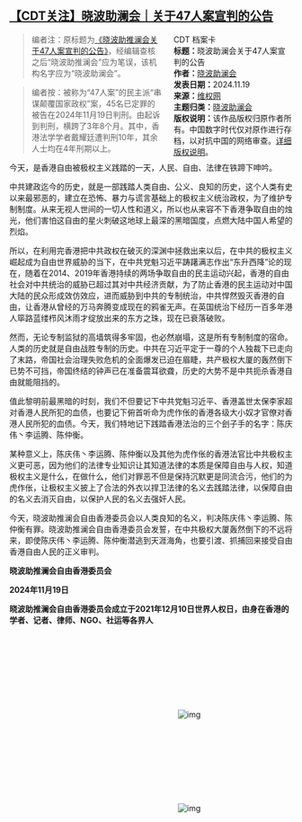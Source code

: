 <!--1732061427000-->
[【CDT关注】晓波助澜会｜关于47人案宣判的公告](https://chinadigitaltimes.net/chinese/713241.html)
------

<div style="width:42%;float:right;padding-left:20px"><div class="su-spoiler su-spoiler-style-fancy su-spoiler-icon-chevron-circle" data-scroll-offset="0" data-anchor-in-url="no"><div class="su-spoiler-title" tabindex="0" role="button"><span class="su-spoiler-icon"></span>CDT 档案卡</div><div class="su-spoiler-content su-u-clearfix su-u-trim"><strong>标题：</strong>晓波助澜会关于47人案宣判的公告<br><strong>作者：</strong><a href="https://chinadigitaltimes.net/space/晓波助澜会" target="_blank">晓波助澜会</a><br><strong>发表日期：</strong>2024.11.19<br><strong>来源：</strong><a href="https://wqw2010.blogspot.com/2024/11/47.html" target="_blank">维权网</a><br><strong>主题归类：</strong><a href="https://chinadigitaltimes.net/space/晓波助澜会" target="_blank">晓波助澜会</a><br><strong>版权说明：</strong>该作品版权归原作者所有。中国数字时代仅对原作进行存档，以对抗中国的网络审查。<a href="https://chinadigitaltimes.net/chinese/copyright">详细版权说明</a>。</div></div></div><blockquote><p>编者注：原标题为<a href="https://wqw2010.blogspot.com/2024/11/47.html">《晓波助推澜会关于47人案宣判的公告》</a>，经编辑查核之后“晓波助推澜会”应为笔误，该机构名字应为“晓波助澜会”。</p></blockquote><blockquote><p>编者按：被称为“47人案”的民主派“串谋颠覆国家政权”案，45名已定罪的被告在2024年11月19日判刑。由起诉到判刑，横跨了3年8个月。其中，香港法学学者戴耀廷遭判刑10年，其余人士均在4年刑期以上。</p></blockquote><p>今天，是香港自由被极权主义践踏的一天，人民、自由、法律在铁蹄下呻吟。</p><p>中共建政迄今的历史，就是一部践踏人类自由、公义、良知的历史，这个人类有史以来最邪恶的，建立在恐怖、暴力与谎言基础上的极权主义统治政权，为了维护专制制度。从来无视人世间的一切人性和道义，所以也从来容不下香港争取自由的烛光，他们害怕这自由的星火刺破这地球上最深的黑暗国度，点燃大陆中国人希望的烈焰。</p><p>所以，在利用完香港把中共政权在破灭的深渊中拯救出来以后，在中共的极权主义崛起成为自由世界威胁的当下，在中共党魁习近平踌躇满志作出“东升西降”论的现在，随着在2014、2019年香港持续的两场争取自由的民主运动兴起，香港的自由社会对中共统治的威胁已超过其对中共经济贡献，为了防止香港的民主运动对中国大陆的民众形成效仿效应，进而威胁到中共的专制统治，中共悍然毁灭香港的自由，让香港从曾经的万马奔腾变成现在的鸦雀无声。在英国统治下经历一百多年港人筚路蓝缕栉风沐雨才绽放出来的东方之珠，现在已衰落破败。</p><p>然而，无论专制监狱的高墙筑得多牢固，也必然崩塌，这是所有专制制度的宿命。人类的历史就是自由战胜专制的历史。中共在习近平定于一尊的个人独裁下已走向了末路，帝国社会治理失败危机的全面爆发已迫在眉睫，共产极权大厦的轰然倒下已势不可挡，帝国终结的钟声已在准备震耳欲聋，历史的大势不是中共扼杀香港自由就能阻挡的。</p><p>值此黎明前最黑暗的时刻，我们不但要记下中共党魁习近平、香港盖世太保李家超对香港人民所犯的血债，也要记下俯首听命为虎作伥的香港各级大小奴才官僚对香港人民所犯的血债。今天，我们特地记下践踏香港法治的三个刽子手的名字：陈庆伟丶李运腾、陈仲衡。</p><p>某种意义上，陈庆伟丶李运腾、陈仲衡以及其他为虎作伥的香港法官比中共极权主义更可恶，因为他们的法律专业知识让其知道法律的本质是保障自由与人权，知道极权主义是什么，在做什么，他们对罪恶不但是保持沉默更是同流合污，他们的为虎作伥，让极权主义披上了合法的外衣以捍卫法律的名义去践踏法律，以保障自由的名义去消灭自由，以保护人民的名义去强奸人民。</p><p>今天，晓波助推澜会自由香港委员会以人类良知的名义，判决陈庆伟丶李运腾、陈仲衡有罪。晓波助推澜会自由香港委员会发誓，在中共极权大厦轰然倒下的不远将来，即使陈庆伟丶李运腾、陈仲衡潜逃到天涯海角，也要引渡、抓捕回来接受自由香港自由人民的正义审判。</p><p><strong>晓波助推澜会自由香港委员会</strong></p><p><strong>2024年11月19日</strong></p><p><strong>晓波助推澜会自由香港委员会成立于2021年12月10日世界人权日，由身在香港的学者、记者、律师、NGO、社运等各界人</strong></p><p><img decoding="async" src="data:image/svg+xml,%3Csvg%20xmlns='http://www.w3.org/2000/svg'%20viewBox='0%200%200%200'%3E%3C/svg%3E" alt="img" data-lazy-src="https://chinadigitaltimes.net/chinese/files/2024/11/post-713241-673d2003e1ac7."><noscript><img decoding="async" src="https://chinadigitaltimes.net/chinese/files/2024/11/post-713241-673d2003e1ac7." alt="img"></noscript></p><p><img decoding="async" src="data:image/svg+xml,%3Csvg%20xmlns='http://www.w3.org/2000/svg'%20viewBox='0%200%200%200'%3E%3C/svg%3E" alt="img" data-lazy-src="https://chinadigitaltimes.net/chinese/files/2024/11/post-713241-673d20049e2f7.png"><noscript><img decoding="async" src="https://chinadigitaltimes.net/chinese/files/2024/11/post-713241-673d20049e2f7.png" alt="img"></noscript></p><div class="addtoany_share_save_container addtoany_content addtoany_content_bottom"><div class="a2a_kit a2a_kit_size_32 addtoany_list" data-a2a-url="https://chinadigitaltimes.net/chinese/713241.html" data-a2a-title="【CDT关注】晓波助澜会｜关于47人案宣判的公告"><a class="a2a_button_facebook" href="https://www.addtoany.com/add_to/facebook?linkurl=https%3A%2F%2Fchinadigitaltimes.net%2Fchinese%2F713241.html&amp;linkname=%E3%80%90CDT%E5%85%B3%E6%B3%A8%E3%80%91%E6%99%93%E6%B3%A2%E5%8A%A9%E6%BE%9C%E4%BC%9A%EF%BD%9C%E5%85%B3%E4%BA%8E47%E4%BA%BA%E6%A1%88%E5%AE%A3%E5%88%A4%E7%9A%84%E5%85%AC%E5%91%8A" title="Facebook" rel="nofollow noopener" target="_blank"></a><a class="a2a_button_twitter" href="https://www.addtoany.com/add_to/twitter?linkurl=https%3A%2F%2Fchinadigitaltimes.net%2Fchinese%2F713241.html&amp;linkname=%E3%80%90CDT%E5%85%B3%E6%B3%A8%E3%80%91%E6%99%93%E6%B3%A2%E5%8A%A9%E6%BE%9C%E4%BC%9A%EF%BD%9C%E5%85%B3%E4%BA%8E47%E4%BA%BA%E6%A1%88%E5%AE%A3%E5%88%A4%E7%9A%84%E5%85%AC%E5%91%8A" title="Twitter" rel="nofollow noopener" target="_blank"></a><a class="a2a_button_telegram" href="https://www.addtoany.com/add_to/telegram?linkurl=https%3A%2F%2Fchinadigitaltimes.net%2Fchinese%2F713241.html&amp;linkname=%E3%80%90CDT%E5%85%B3%E6%B3%A8%E3%80%91%E6%99%93%E6%B3%A2%E5%8A%A9%E6%BE%9C%E4%BC%9A%EF%BD%9C%E5%85%B3%E4%BA%8E47%E4%BA%BA%E6%A1%88%E5%AE%A3%E5%88%A4%E7%9A%84%E5%85%AC%E5%91%8A" title="Telegram" rel="nofollow noopener" target="_blank"></a><a class="a2a_button_reddit" href="https://www.addtoany.com/add_to/reddit?linkurl=https%3A%2F%2Fchinadigitaltimes.net%2Fchinese%2F713241.html&amp;linkname=%E3%80%90CDT%E5%85%B3%E6%B3%A8%E3%80%91%E6%99%93%E6%B3%A2%E5%8A%A9%E6%BE%9C%E4%BC%9A%EF%BD%9C%E5%85%B3%E4%BA%8E47%E4%BA%BA%E6%A1%88%E5%AE%A3%E5%88%A4%E7%9A%84%E5%85%AC%E5%91%8A" title="Reddit" rel="nofollow noopener" target="_blank"></a><a class="a2a_button_whatsapp" href="https://www.addtoany.com/add_to/whatsapp?linkurl=https%3A%2F%2Fchinadigitaltimes.net%2Fchinese%2F713241.html&amp;linkname=%E3%80%90CDT%E5%85%B3%E6%B3%A8%E3%80%91%E6%99%93%E6%B3%A2%E5%8A%A9%E6%BE%9C%E4%BC%9A%EF%BD%9C%E5%85%B3%E4%BA%8E47%E4%BA%BA%E6%A1%88%E5%AE%A3%E5%88%A4%E7%9A%84%E5%85%AC%E5%91%8A" title="WhatsApp" rel="nofollow noopener" target="_blank"></a><a class="a2a_button_email" href="https://www.addtoany.com/add_to/email?linkurl=https%3A%2F%2Fchinadigitaltimes.net%2Fchinese%2F713241.html&amp;linkname=%E3%80%90CDT%E5%85%B3%E6%B3%A8%E3%80%91%E6%99%93%E6%B3%A2%E5%8A%A9%E6%BE%9C%E4%BC%9A%EF%BD%9C%E5%85%B3%E4%BA%8E47%E4%BA%BA%E6%A1%88%E5%AE%A3%E5%88%A4%E7%9A%84%E5%85%AC%E5%91%8A" title="Email" rel="nofollow noopener" target="_blank"></a><a class="a2a_button_copy_link" href="https://www.addtoany.com/add_to/copy_link?linkurl=https%3A%2F%2Fchinadigitaltimes.net%2Fchinese%2F713241.html&amp;linkname=%E3%80%90CDT%E5%85%B3%E6%B3%A8%E3%80%91%E6%99%93%E6%B3%A2%E5%8A%A9%E6%BE%9C%E4%BC%9A%EF%BD%9C%E5%85%B3%E4%BA%8E47%E4%BA%BA%E6%A1%88%E5%AE%A3%E5%88%A4%E7%9A%84%E5%85%AC%E5%91%8A" title="Copy Link" rel="nofollow noopener" target="_blank"></a><a class="a2a_dd addtoany_share_save addtoany_share" href="https://www.addtoany.com/share"></a></div></div>
